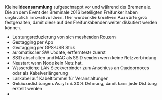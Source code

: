 Kleine **Ideensammlung** aufgeschnappt vor und während der Bremeniale. Die an dem Event der Breminale 2016 beteiligten Freifunker haben unglaublich innovative Ideen. Hier werden die kreativen Auswürfe grob festgehalten, damit diese auf den Freifunkabenden weiter diskutiert werden können.

* Leistungsreduzierung von sich meshenden Routern
* Geotagging per App
* Geotagging per GPS-USB Stick
* automatischer SW Update, entfernteste zuerst
* SSID abschalten und MAC als SSID senden wenn keine Netzverbindung
* Neustart wenn Node kein Netz hat.
* Wasserdichte LAN Steckverbinder zum Anschluss an Outdoornodes oder als Kabelverlängerung
* Lankabel auf Kabeltrommel für Veranstaltungen
* Gehäusedichtungen: Acryl mit 20% Dehnung, damit kann jede Dichtung erstellt werden
* 